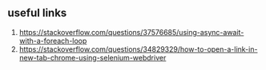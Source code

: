 ## useful links
1. https://stackoverflow.com/questions/37576685/using-async-await-with-a-foreach-loop
2. https://stackoverflow.com/questions/34829329/how-to-open-a-link-in-new-tab-chrome-using-selenium-webdriver